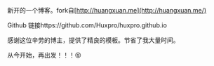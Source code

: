 新开的一个博客。fork自[http://huangxuan.me](http://huangxuan.me/)

Github 链接https://github.com/Huxpro/huxpro.github.io

感谢这位辛劳的博主，提供了精良的模板。节省了我大量时间。



从今开始，再出发！！！😝